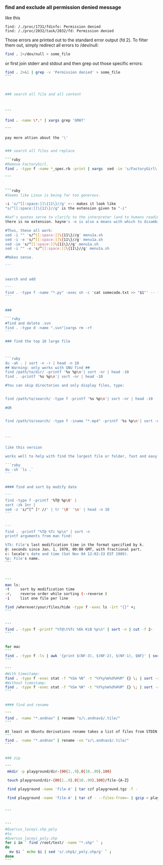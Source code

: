 ### find and exclude all permission denied message


like this

```
find: /./proc/1731/fdinfo: Permission denied
find: /./proc/2032/task/2032/fd: Permission denied
```

Those errors are printed out to the standard error output (fd 2). To filter them out, simply redirect all errors to /dev/null:

```bash
find . 2>/dev/null > some_file
```


or first join stderr and stdout and then grep out those specific errors:

````bash
find . 2>&1 | grep -v 'Permission denied' > some_file
```



### search all file and all content



```

find . -name \*.* | xargs grep 'GMAT'

```

pay more attion about the '\'


### search all files and replace

```ruby
#Remove FactoryGirl.
find . -type f -name *_spec.rb -print | xargs  sed -ie 's/FactoryGirl\.//g'

```


```ruby
#Seems like Linux is being far too generous.

-i 's/^[[:space:]]\{11\}//g' <-- makes it look like 
"s/^[[:space:]]\{11\}//g" is the extension given to "-i"

#baf's quotes serve to clarify to the interpreter (and to humans reading it) that
there is no extension. hayne's -e is also a means with which to disambiguate.

#Thus, these all work:
sed -i "" 's/^[[:space:]]\{11\}//g' menu1a.sh 
sed -i -e 's/^[[:space:]]\{11\}//g' menu1a.sh 
sed -ie 's/^[[:space:]]\{11\}//g' menu1a.sh 
sed -i "" -e 's/^[[:space:]]\{11\}//g' menu1a.sh

#Makes sense.

```


search and add

```
find . -type f -name "*.py" -exec sh -c 'cat somecode.txt >> "$1"' -- {} \;
```


### 

```ruby
#find and delete .svn
find . -type d -name ".svn"|xargs rm -rf
```

### find the top 10 large file



```ruby
du -ah . | sort -n -r | head -n 10
## Warning: only works with GNU find ##
find /path/to/dir/ -printf '%s %p\n'| sort -nr | head -10
find . -printf '%s %p\n'| sort -nr | head -10

#You can skip directories and only display files, type:

 
find /path/to/search/ -type f -printf '%s %p\n'| sort -nr | head -10
 
#OR

 
find /path/to/search/ -type f -iname "*.mp4" -printf '%s %p\n'| sort -nr | head -10
 


```

like this version

works well to help with find the largest file or folder, fast and easy

```ruby
du -sh `ls .` 
```


#### find and sort by modify date

```
find -type f -printf '%T@ %p\0' |
sort -zk 1nr |
sed -z 's/^[^ ]* //' | tr '\0' '\n' | head -n 10
```


```
find . -printf "%T@ %Tc %p\n" | sort -n
printf arguments from man find:

%Tk: File's last modification time in the format specified by k.
@: seconds since Jan. 1, 1970, 00:00 GMT, with fractional part.
c: locale's date and time (Sat Nov 04 12:02:33 EST 1989).
%p: File's name.
```



```
man ls:
-t     sort by modification time
-r,    reverse order while sorting (--reverse )
-1     list one file per line

find /wherever/your/files/hide -type f -exec ls -1rt "{}" +;
```


```
find . -type f -printf "%T@\t%Tc %6k KiB %p\n" | sort -n | cut -f 2-
```


for mac
```
find . -type f -ls | awk '{print $(NF-3), $(NF-2), $(NF-1), $NF}' | sort
```

```
#With timestamp:
find . -type f -exec stat -f "%Sm %N" -t "%Y%y%m%d%H%M" {} \; | sort -r
#Without timestamp:
find . -type f -exec stat -f "%Sm %N" -t "%Y%y%m%d%H%M" {} \; | sort -r | awk -F' ' '{ print substr($0, length($1) + 2) }'
```


#### find and rename

```
find . -name "*.andnav" | rename "s/\.andnav$/.tile/"
```

At least on Ubuntu derivations rename takes a list of files from STDIN if none are on the command line. And this can be tested easily with:
```
find . -name "*.andnav" | rename -vn "s/\.andnav$/.tile/"
```


### zip

```
 mkdir -p playground/dir-{00{1..9},0{10..99},100} 

 touch playground/dir-{00{1..9},0{10..99},100}/file-{A-Z}

 find playground -name 'file-A' | tar czf playground.tgz -T -
 
 find playground -name 'file-A' | tar cf - --files-from=- | gzip > playground.tgz
 
 
```


```
#Quercus_laceyi.shp_poly
#to
#Quercus_laceyi_poly.shp
for i in ` find /root/test/ -name "*.shp" ` ;
do
  mv $i ` echo $i | sed 's/.shp$/_poly.shp/g' ` ;
done
```
